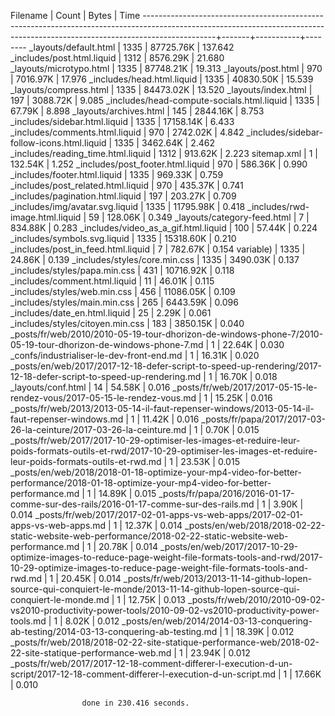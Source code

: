 Filename                                                                                                                                                                      | Count |     Bytes |    Time
------------------------------------------------------------------------------------------------------------------------------------------------------------------------------+-------+-----------+--------
_layouts/default.html                                                                                                                                                         |  1335 | 87725.76K | 137.642
_includes/post.html.liquid                                                                                                                                                    |  1312 |  8576.29K |  21.680
_layouts/microtypo.html                                                                                                                                                       |  1335 | 87748.21K |  19.313
_layouts/post.html                                                                                                                                                            |   970 |  7016.97K |  17.976
_includes/head.html.liquid                                                                                                                                                    |  1335 | 40830.50K |  15.539
_layouts/compress.html                                                                                                                                                        |  1335 | 84473.02K |  13.520
_layouts/index.html                                                                                                                                                           |   197 |  3088.72K |   9.085
_includes/head-compute-socials.html.liquid                                                                                                                                    |  1335 |    67.79K |   8.898
_layouts/archives.html                                                                                                                                                        |   145 |  2844.16K |   8.753
_includes/sidebar.html.liquid                                                                                                                                                 |  1335 | 17158.14K |   6.433
_includes/comments.html.liquid                                                                                                                                                |   970 |  2742.02K |   4.842
_includes/sidebar-follow-icons.html.liquid                                                                                                                                    |  1335 |  3462.64K |   2.462
_includes/reading_time.html.liquid                                                                                                                                            |  1312 |   913.62K |   2.223
sitemap.xml                                                                                                                                                                   |     1 |   132.54K |   1.252
_includes/post_footer.html.liquid                                                                                                                                             |   970 |   586.36K |   0.990
_includes/footer.html.liquid                                                                                                                                                  |  1335 |   969.33K |   0.759
_includes/post_related.html.liquid                                                                                                                                            |   970 |   435.37K |   0.741
_includes/pagination.html.liquid                                                                                                                                              |   197 |   203.27K |   0.709
_includes/img/avatar.svg.liquid                                                                                                                                               |  1335 | 11795.98K |   0.418
_includes/rwd-image.html.liquid                                                                                                                                               |    59 |   128.06K |   0.349
_layouts/category-feed.html                                                                                                                                                   |     7 |   834.88K |   0.283
_includes/video_as_a_gif.html.liquid                                                                                                                                          |   100 |    57.44K |   0.224
_includes/symbols.svg.liquid                                                                                                                                                  |  1335 | 15318.60K |   0.210
_includes/post_in_feed.html.liquid                                                                                                                                            |     7 |   782.67K |   0.154
variable)                                                                                                                                                                     |  1335 |    24.86K |   0.139
_includes/styles/core.min.css                                                                                                                                                 |  1335 |  3490.03K |   0.137
_includes/styles/papa.min.css                                                                                                                                                 |   431 | 10716.92K |   0.118
_includes/comment.html.liquid                                                                                                                                                 |    11 |    46.01K |   0.115
_includes/styles/web.min.css                                                                                                                                                  |   456 | 11086.05K |   0.109
_includes/styles/main.min.css                                                                                                                                                 |   265 |  6443.59K |   0.096
_includes/date_en.html.liquid                                                                                                                                                 |    25 |     2.29K |   0.061
_includes/styles/citoyen.min.css                                                                                                                                              |   183 |  3850.15K |   0.040
_posts/fr/web/2010/2010-05-19-tour-dhorizon-de-windows-phone-7/2010-05-19-tour-dhorizon-de-windows-phone-7.md                                                                 |     1 |    22.64K |   0.030
_confs/industrialiser-le-dev-front-end.md                                                                                                                                     |     1 |    16.31K |   0.020
_posts/en/web/2017/2017-12-18-defer-script-to-speed-up-rendering/2017-12-18-defer-script-to-speed-up-rendering.md                                                             |     1 |    16.70K |   0.018
_layouts/conf.html                                                                                                                                                            |    14 |    54.58K |   0.016
_posts/fr/web/2017/2017-05-15-le-rendez-vous/2017-05-15-le-rendez-vous.md                                                                                                     |     1 |    15.25K |   0.016
_posts/fr/web/2013/2013-05-14-il-faut-repenser-windows/2013-05-14-il-faut-repenser-windows.md                                                                                 |     1 |    11.42K |   0.016
_posts/fr/papa/2017/2017-03-26-la-ceinture/2017-03-26-la-ceinture.md                                                                                                          |     1 |     0.70K |   0.015
_posts/fr/web/2017/2017-10-29-optimiser-les-images-et-reduire-leur-poids-formats-outils-et-rwd/2017-10-29-optimiser-les-images-et-reduire-leur-poids-formats-outils-et-rwd.md |     1 |    23.53K |   0.015
_posts/en/web/2018/2018-01-18-optimize-your-mp4-video-for-better-performance/2018-01-18-optimize-your-mp4-video-for-better-performance.md                                     |     1 |    14.89K |   0.015
_posts/fr/papa/2016/2016-01-17-comme-sur-des-rails/2016-01-17-comme-sur-des-rails.md                                                                                          |     1 |     3.90K |   0.014
_posts/fr/web/2017/2017-02-01-apps-vs-web-apps/2017-02-01-apps-vs-web-apps.md                                                                                                 |     1 |    12.37K |   0.014
_posts/en/web/2018/2018-02-22-static-website-web-performance/2018-02-22-static-website-web-performance.md                                                                     |     1 |    20.78K |   0.014
_posts/en/web/2017/2017-10-29-optimize-images-to-reduce-page-weight-file-formats-tools-and-rwd/2017-10-29-optimize-images-to-reduce-page-weight-file-formats-tools-and-rwd.md |     1 |    20.45K |   0.014
_posts/fr/web/2013/2013-11-14-github-lopen-source-qui-conquiert-le-monde/2013-11-14-github-lopen-source-qui-conquiert-le-monde.md                                             |     1 |    12.75K |   0.013
_posts/fr/web/2010/2010-09-02-vs2010-productivity-power-tools/2010-09-02-vs2010-productivity-power-tools.md                                                                   |     1 |     8.02K |   0.012
_posts/en/web/2014/2014-03-13-conquering-ab-testing/2014-03-13-conquering-ab-testing.md                                                                                       |     1 |    18.39K |   0.012
_posts/fr/web/2018/2018-02-22-site-statique-performance-web/2018-02-22-site-statique-performance-web.md                                                                       |     1 |    23.94K |   0.012
_posts/fr/web/2017/2017-12-18-comment-differer-l-execution-d-un-script/2017-12-18-comment-differer-l-execution-d-un-script.md                                                 |     1 |    17.66K |   0.010

 
                    done in 230.416 seconds.
